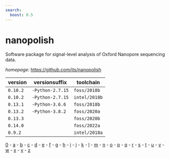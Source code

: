 ```yaml
---
search:
  boost: 0.5
---
```

# nanopolish

Software package for signal-level analysis of Oxford Nanopore sequencing data.

*homepage*: <https://github.com/jts/nanopolish>

version | versionsuffix | toolchain
--------|---------------|----------
``0.10.2`` | ``-Python-2.7.15`` | ``foss/2018b``
``0.10.2`` | ``-Python-2.7.15`` | ``intel/2018b``
``0.13.1`` | ``-Python-3.6.6`` | ``foss/2018b``
``0.13.2`` | ``-Python-3.8.2`` | ``foss/2020a``
``0.13.3`` |  | ``foss/2020b``
``0.14.0`` |  | ``foss/2022a``
``0.9.2`` |  | ``intel/2018a``

[0](../0/index.md) - [a](../a/index.md) - [b](../b/index.md) - [c](../c/index.md) - [d](../d/index.md) - [e](../e/index.md) - [f](../f/index.md) - [g](../g/index.md) - [h](../h/index.md) - [i](../i/index.md) - [j](../j/index.md) - [k](../k/index.md) - [l](../l/index.md) - [m](../m/index.md) - [n](../n/index.md) - [o](../o/index.md) - [p](../p/index.md) - [q](../q/index.md) - [r](../r/index.md) - [s](../s/index.md) - [t](../t/index.md) - [u](../u/index.md) - [v](../v/index.md) - [w](../w/index.md) - [x](../x/index.md) - [y](../y/index.md) - [z](../z/index.md)

